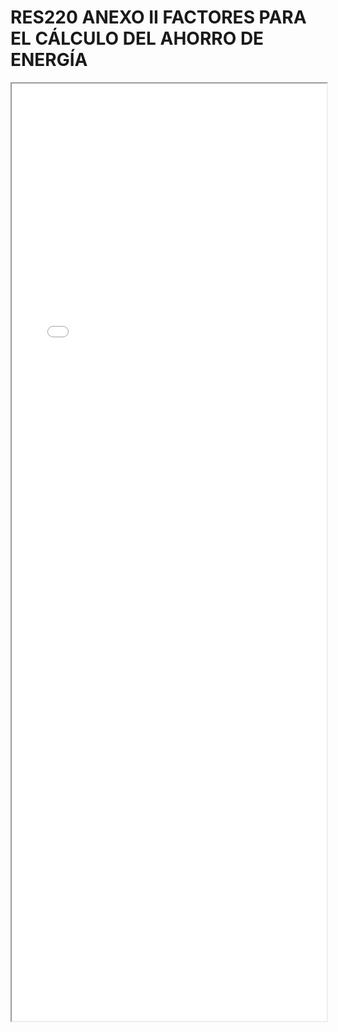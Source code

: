
# RES220 ANEXO II FACTORES PARA EL CÁLCULO DEL AHORRO DE ENERGÍA

<iframe src="../RES220 ANEXO II FACTORES PARA EL CÁLCULO DEL AHORRO DE ENERGÍA.pdf" width="100%" height="1500px"></iframe>

